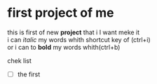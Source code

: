# first project of me
this is first of new **project** that i I want meke it  
i can _italic_ my words whith shortcut key of (ctrl+i)  
or i can to **bold** my words whith(ctrl+b)  

chek list
- [ ] the first
